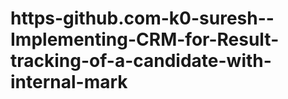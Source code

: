 # https-github.com-k0-suresh--Implementing-CRM-for-Result-tracking-of-a-candidate-with-internal-mark